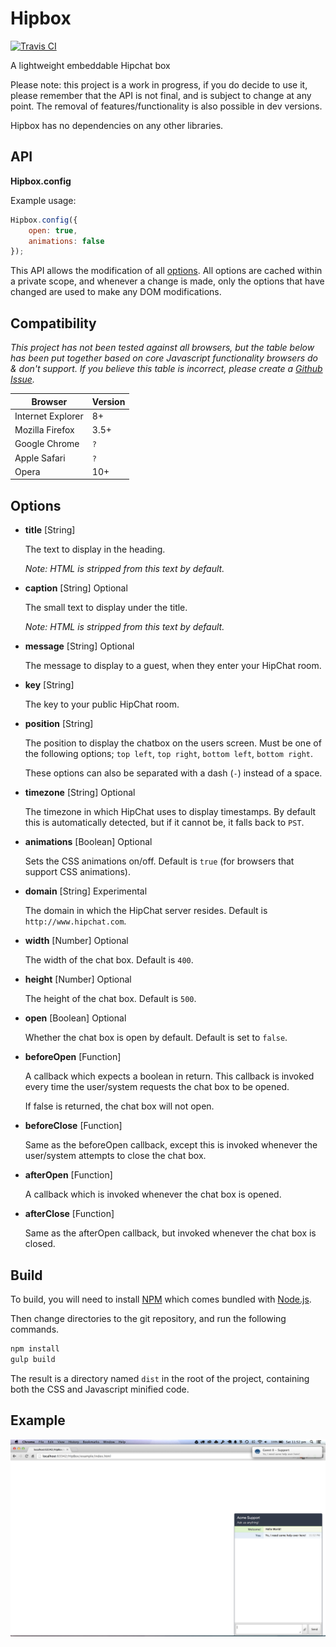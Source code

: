 # Hipbox

[![Travis CI](https://travis-ci.org/iampseudo/hipbox.svg)](https://travis-ci.org/iampseudo/hipbox)

A lightweight embeddable Hipchat box

Please note: this project is a work in progress, if you do decide to use it, please remember that the API is not final, and is subject to change at any point. The removal of features/functionality is also possible in dev versions.

Hipbox has no dependencies on any other libraries.

## API

**Hipbox.config**

Example usage:

```javascript
Hipbox.config({
    open: true,
    animations: false
});
```

This API allows the modification of all [options](#options). All options are cached within a private scope, and whenever a change is made, only the options that have changed are used to make any DOM modifications.

## Compatibility

*This project has not been tested against all browsers, but the table below has been put together based on core Javascript functionality browsers do & don't support. If you believe this table is incorrect, please create a [Github Issue](https://github.com/iampseudo/hipbox/issues).*

| Browser           | Version |
| ----------------- | ------- |
| Internet Explorer | 8+      |
| Mozilla Firefox   | 3.5+    |
| Google Chrome     | `?`     |
| Apple Safari      | `?`     |
| Opera             | 10+     |

## Options

- **title** [String]

  The text to display in the heading.

  *Note: HTML is stripped from this text by default.*

- **caption** [String] Optional

  The small text to display under the title.

  *Note: HTML is stripped from this text by default.*

- **message** [String] Optional

  The message to display to a guest, when they enter your HipChat room.

- **key** [String]

  The key to your public HipChat room.

- **position** [String]

  The position to display the chatbox on the users screen. Must be one of the following options; `top left`, `top right`, `bottom left`, `bottom right`.

  These options can also be separated with a dash (`-`) instead of a space.

- **timezone** [String] Optional

  The timezone in which HipChat uses to display timestamps. By default this is automatically detected, but if it cannot be, it falls back to `PST`.

- **animations** [Boolean] Optional

  Sets the CSS animations on/off. Default is `true` (for browsers that support CSS animations).

- **domain** [String] Experimental

  The domain in which the HipChat server resides. Default is `http://www.hipchat.com`.

- **width** [Number] Optional

  The width of the chat box. Default is `400`.

- **height** [Number] Optional

  The height of the chat box. Default is `500`.

- **open** [Boolean] Optional

  Whether the chat box is open by default. Default is set to `false`.

- **beforeOpen** [Function]

  A callback which expects a boolean in return. This callback is invoked every time the user/system requests the chat box to be opened.

  If false is returned, the chat box will not open.

- **beforeClose** [Function]

  Same as the beforeOpen callback, except this is invoked whenever the user/system attempts to close the chat box.

- **afterOpen** [Function]

  A callback which is invoked whenever the chat box is opened.

- **afterClose** [Function]

  Same as the afterOpen callback, but invoked whenever the chat box is closed.

## Build

To build, you will need to install [NPM](https://www.npmjs.org/) which comes bundled with [Node.js](http://nodejs.org/download/).

Then change directories to the git repository, and run the following commands.

```bash
npm install
gulp build
```

The result is a directory named `dist` in the root of the project, containing both the CSS and Javascript minified code.

## Example

![Example Screenshot](https://raw.githubusercontent.com/iampseudo/hipbox/master/example/screenshot.png)